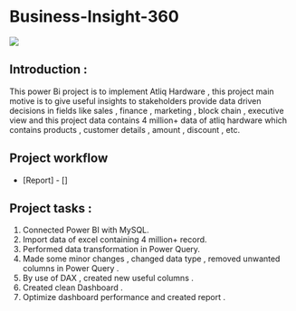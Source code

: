 # Business-Insight-360

![](https://im3.ezgif.com/tmp/ezgif-3-1011677dac.gif)

## Introduction : 
  This power Bi project is to implement Atliq Hardware , this project main motive is to give useful insights to stakeholders provide data driven decisions in fields like sales , finance , marketing , block chain , executive view and this project data contains 4 million+ data of atliq hardware which contains products , customer details , amount , discount , etc.
  
## Project workflow 
  - [Report] - []

## Project tasks : 

1. Connected Power BI with MySQL. 
2. Import data of excel containing 4 million+ record.
3. Performed data transformation in Power Query.
4. Made some minor changes , changed data type , removed unwanted columns in Power Query . 
4. By use of DAX , created new useful columns . 
5. Created clean Dashboard .
6. Optimize dashboard performance and created report .

